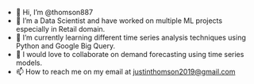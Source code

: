- 👋 Hi, I’m @thomson887
- 👀 I’m a Data Scientist and have worked on multiple ML projects especially in Retail domain. 
- 🌱 I’m currently learning different time series analysis techniques using Python and Google Big Query.
- 💞️ I would love to collaborate on demand forecasting using time series models. 
- 📫 How to reach me on my email at justinthomson2019@gmail.com

<!---
thomson887/thomson887 is a ✨ special ✨ repository because its `README.md` (this file) appears on your GitHub profile.
You can click the Preview link to take a look at your changes.
--->
